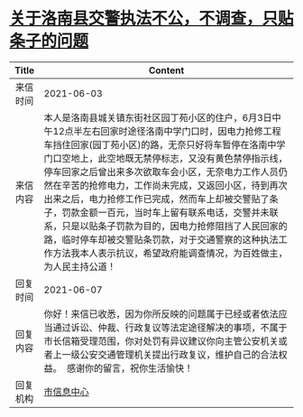 # <a href="http://www.shangluo.gov.cn/zmhd/ldxxxx.jsp?urltype=leadermail.LeaderMailContentUrl&wbtreeid=1112&leadermailid=7337">关于洛南县交警执法不公，不调查，只贴条子的问题</a>
|Title|Content|
|:---:|---|
|来信时间|2021-06-03|
|来信内容|本人是洛南县城关镇东街社区园丁苑小区的住户，6月3日中午12点半左右回家时途径洛南中学门口时，因电力抢修工程车挡住回家(园丁苑小区)的路，无奈只好将车暂停在洛南中学门口空地上，此空地既无禁停标志，又没有黄色禁停指示线，停车回家之后曾出来多次欲取车会小区，无奈电力工作人员仍然在辛苦的抢修电力，工作尚未完成，又返回小区，待到再次出来之后，电力抢修工作已完成，然而车上却被交警贴了条子，罚款金额一百元，当时车上留有联系电话，交警并未联系，只是以贴条子罚款为目的，因电力抢修阻挡了人民回家的路，临时停车却被交警贴条罚款，对于交通警察的这种执法工作方法我本人表示抗议，希望政府能调查情况，为百姓做主，为人民主持公道！|
|回复时间|2021-06-07|
|回复内容|你好！来信已收悉，因为你所反映的问题属于已经或者依法应当通过诉讼、仲裁、行政复议等法定途径解决的事项，不属于市长信箱受理范围，你对处罚有异议建议你向主管公安机关或者上一级公安交通管理机关提出行政复议，维护自己的合法权益。  感谢你的留言，祝你生活愉快！|
|回复机构|<a href="../../categories/agencies/市信息中心.md">市信息中心</a>|
